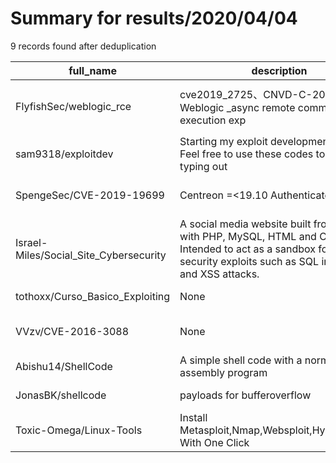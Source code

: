 
# Summary for results/2020/04/04
    
9 records found after deduplication

| full_name | description | html_url | matched_list | matched_count | pushed_at | size | stargazers_count | language | forks_count | vul_ids |
|----------------------------------------|--------------------------------------------------------------------------------------------------------------------------------------------------------------------------|-----------------------------------------------------------|----------------------------------------|-----------------|---------------------------|--------|--------------------|------------|---------------|---------------------|
| FlyfishSec/weblogic_rce | cve2019_2725、CNVD-C-2019-48814 Weblogic _async remote command execution exp | https://github.com/FlyfishSec/weblogic_rce | ['cnvd-c OR cnvd-2 OR cnnvd-2', 'rce'] | 2 | 2020-04-04 06:09:26+00:00 | 11891 | 45 | nan | 23 | ['CNVD-2019-48814'] |
| sam9318/exploitdev | Starting my exploit development journey. Feel free to use these codes to save time typing out | https://github.com/sam9318/exploitdev | ['exploit'] | 1 | 2020-04-04 01:35:00+00:00 | 15 | 0 | | 0 | [] |
| SpengeSec/CVE-2019-19699 | Centreon =<19.10 Authenticated RCE | https://github.com/SpengeSec/CVE-2019-19699 | ['cve-2', 'rce'] | 2 | 2020-04-04 09:30:55+00:00 | 1109 | 3 | Python | 1 | ['CVE-2019-19699'] |
| Israel-Miles/Social_Site_Cybersecurity | A social media website built from scratch with PHP, MySQL, HTML and CSS. Intended to act as a sandbox for cyber-security exploits such as SQL injection and XSS attacks. | https://github.com/Israel-Miles/Social_Site_Cybersecurity | ['exploit'] | 1 | 2020-04-04 21:55:58+00:00 | 1494 | 0 | PHP | 0 | [] |
| tothoxx/Curso_Basico_Exploiting | None | https://github.com/tothoxx/Curso_Basico_Exploiting | ['exploit'] | 1 | 2020-04-04 22:41:00+00:00 | 101026 | 3 | Python | 0 | [] |
| VVzv/CVE-2016-3088 | None | https://github.com/VVzv/CVE-2016-3088 | ['cve-2'] | 1 | 2020-04-04 06:57:40+00:00 | 4 | 0 | Python | 2 | ['CVE-2016-3088'] |
| Abishu14/ShellCode | A simple shell code with a normal assembly program | https://github.com/Abishu14/ShellCode | ['shellcode'] | 1 | 2020-04-04 10:56:47+00:00 | 302 | 0 | | 0 | [] |
| JonasBK/shellcode | payloads for bufferoverflow | https://github.com/JonasBK/shellcode | ['shellcode'] | 1 | 2020-04-04 18:12:38+00:00 | 1 | 0 | Python | 0 | [] |
| Toxic-Omega/Linux-Tools | Install Metasploit,Nmap,Websploit,Hydra,Sqlmap With One Click | https://github.com/Toxic-Omega/Linux-Tools | ['metasploit module OR payload'] | 1 | 2020-04-04 19:11:36+00:00 | 12 | 0 | Python | 0 | [] |
